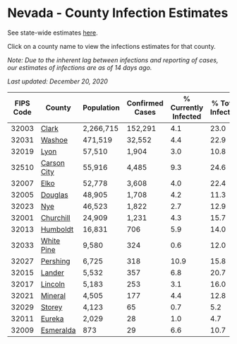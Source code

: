 # Nevada - County Infection Estimates

See state-wide estimates [here](/infections/us-nv).

Click on a county name to view the infections estimates for that county.

*Note: Due to the inherent lag between infections and reporting of cases, our estimates of infections are as of 14 days ago.*

*Last updated: December 20, 2020*

|   FIPS Code |                     County |   Population |   Confirmed Cases |   % Currently Infected |   % Total Infected |
|-------------|----------------------------|--------------|-------------------|------------------------|--------------------|
|       32003 |             [Clark](clark) |    2,266,715 |           152,291 |                    4.1 |               23.0 |
|       32031 |           [Washoe](washoe) |      471,519 |            32,552 |                    4.4 |               22.9 |
|       32019 |               [Lyon](lyon) |       57,510 |             1,904 |                    3.0 |               10.8 |
|       32510 | [Carson City](carson-city) |       55,916 |             4,485 |                    9.3 |               24.6 |
|       32007 |               [Elko](elko) |       52,778 |             3,608 |                    4.0 |               22.4 |
|       32005 |         [Douglas](douglas) |       48,905 |             1,708 |                    4.2 |               11.3 |
|       32023 |                 [Nye](nye) |       46,523 |             1,822 |                    2.7 |               12.9 |
|       32001 |     [Churchill](churchill) |       24,909 |             1,231 |                    4.3 |               15.7 |
|       32013 |       [Humboldt](humboldt) |       16,831 |               706 |                    5.9 |               14.0 |
|       32033 |   [White Pine](white-pine) |        9,580 |               324 |                    0.6 |               12.0 |
|       32027 |       [Pershing](pershing) |        6,725 |               318 |                   10.9 |               15.8 |
|       32015 |           [Lander](lander) |        5,532 |               357 |                    6.8 |               20.7 |
|       32017 |         [Lincoln](lincoln) |        5,183 |               253 |                    3.1 |               16.0 |
|       32021 |         [Mineral](mineral) |        4,505 |               177 |                    4.4 |               12.8 |
|       32029 |           [Storey](storey) |        4,123 |                65 |                    0.7 |                5.2 |
|       32011 |           [Eureka](eureka) |        2,029 |                28 |                    1.0 |                4.7 |
|       32009 |     [Esmeralda](esmeralda) |          873 |                29 |                    6.6 |               10.7 |